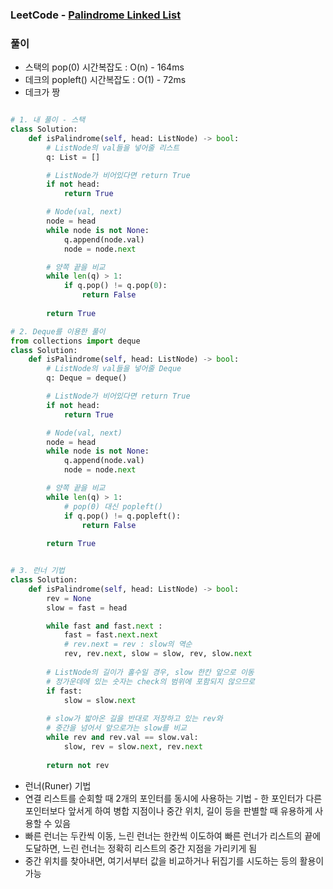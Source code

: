 ### LeetCode - [Palindrome Linked List](https://leetcode.com/problems/palindrome-linked-list/)

### 풀이

* 스택의 pop(0) 시간복잡도 : O(n) - 164ms
* 데크의 popleft() 시간복잡도 : O(1) - 72ms
* 데크가 짱

```Python

# 1. 내 풀이 - 스택
class Solution:
    def isPalindrome(self, head: ListNode) -> bool:
        # ListNode의 val들을 넣어줄 리스트
        q: List = []

        # ListNode가 비어있다면 return True
        if not head:
            return True

        # Node(val, next)
        node = head
        while node is not None:
            q.append(node.val)
            node = node.next

        # 양쪽 끝을 비교
        while len(q) > 1:
            if q.pop() != q.pop(0):
                return False
        
        return True

# 2. Deque를 이용한 풀이
from collections import deque
class Solution:
    def isPalindrome(self, head: ListNode) -> bool:
        # ListNode의 val들을 넣어줄 Deque
        q: Deque = deque()

        # ListNode가 비어있다면 return True
        if not head:
            return True

        # Node(val, next)
        node = head
        while node is not None:
            q.append(node.val)
            node = node.next

        # 양쪽 끝을 비교
        while len(q) > 1:
            # pop(0) 대신 popleft()
            if q.pop() != q.popleft():
                return False
        
        return True


# 3. 런너 기법
class Solution:
    def isPalindrome(self, head: ListNode) -> bool:
        rev = None
        slow = fast = head

        while fast and fast.next :
            fast = fast.next.next
            # rev.next = rev : slow의 역순
            rev, rev.next, slow = slow, rev, slow.next
        
        # ListNode의 길이가 홀수일 경우, slow 한칸 앞으로 이동
        # 정가운데에 있는 숫자는 check의 범위에 포함되지 않으므로
        if fast:
            slow = slow.next
        
        # slow가 밟아온 길을 반대로 저장하고 있는 rev와
        # 중간을 넘어서 앞으로가는 slow를 비교
        while rev and rev.val == slow.val:
            slow, rev = slow.next, rev.next
        
        return not rev

```
* 런너(Runer) 기법
* 연결 리스트를 순회할 때 2개의 포인터를 동시에 사용하는 기법 - 한 포인터가 다른 포인터보다 앞서게 하여 병합 지점이나 중간 위치, 길이 등을 판별할 때 유용하게 사용할 수 있음
* 빠른 런너는 두칸씩 이동, 느린 런너는 한칸씩 이도하여 빠른 런너가 리스트의 끝에 도달하면, 느린 런너는 정확히 리스트의 중간 지점을 가리키게 됨
* 중간 위치를 찾아내면, 여기서부터 값을 비교하거나 뒤집기를 시도하는 등의 활용이 가능
